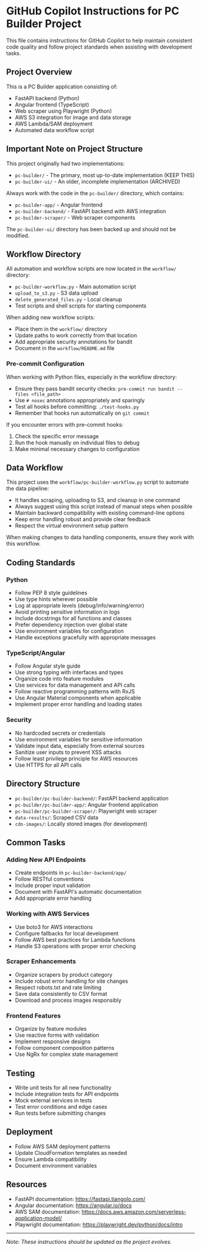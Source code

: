 # GitHub Copilot Instructions for PC Builder Project

This file contains instructions for GitHub Copilot to help maintain consistent code quality and follow project standards when assisting with development tasks.

## Project Overview

This is a PC Builder application consisting of:
- FastAPI backend (Python)
- Angular frontend (TypeScript)
- Web scraper using Playwright (Python)
- AWS S3 integration for image and data storage
- AWS Lambda/SAM deployment
- Automated data workflow script

## Important Note on Project Structure

This project originally had two implementations:
- `pc-builder/` - The primary, most up-to-date implementation (KEEP THIS)
- `pc-builder-ui/` - An older, incomplete implementation (ARCHIVED)

Always work with the code in the `pc-builder/` directory, which contains:
- `pc-builder-app/` - Angular frontend
- `pc-builder-backend/` - FastAPI backend with AWS integration
- `pc-builder-scraper/` - Web scraper components

The `pc-builder-ui/` directory has been backed up and should not be modified.

## Workflow Directory

All automation and workflow scripts are now located in the `workflow/` directory:
- `pc-builder-workflow.py` - Main automation script
- `upload_to_s3.py` - S3 data upload
- `delete_generated_files.py` - Local cleanup
- Test scripts and shell scripts for starting components

When adding new workflow scripts:
- Place them in the `workflow/` directory
- Update paths to work correctly from that location
- Add appropriate security annotations for bandit
- Document in the `workflow/README.md` file

### Pre-commit Configuration

When working with Python files, especially in the workflow directory:
- Ensure they pass bandit security checks: `pre-commit run bandit --files <file_path>`
- Use `# nosec` annotations appropriately and sparingly
- Test all hooks before committing: `./test-hooks.py`
- Remember that hooks run automatically on `git commit`

If you encounter errors with pre-commit hooks:
1. Check the specific error message
2. Run the hook manually on individual files to debug
3. Make minimal necessary changes to configuration

## Data Workflow

This project uses the `workflow/pc-builder-workflow.py` script to automate the data pipeline:

- It handles scraping, uploading to S3, and cleanup in one command
- Always suggest using this script instead of manual steps when possible
- Maintain backward compatibility with existing command-line options
- Keep error handling robust and provide clear feedback
- Respect the virtual environment setup pattern

When making changes to data handling components, ensure they work with this workflow.

## Coding Standards

### Python

- Follow PEP 8 style guidelines
- Use type hints wherever possible
- Log at appropriate levels (debug/info/warning/error)
- Avoid printing sensitive information in logs
- Include docstrings for all functions and classes
- Prefer dependency injection over global state
- Use environment variables for configuration
- Handle exceptions gracefully with appropriate messages

### TypeScript/Angular

- Follow Angular style guide
- Use strong typing with interfaces and types
- Organize code into feature modules
- Use services for data management and API calls
- Follow reactive programming patterns with RxJS
- Use Angular Material components when applicable
- Implement proper error handling and loading states

### Security

- No hardcoded secrets or credentials
- Use environment variables for sensitive information
- Validate input data, especially from external sources
- Sanitize user inputs to prevent XSS attacks
- Follow least privilege principle for AWS resources
- Use HTTPS for all API calls

## Directory Structure

- `pc-builder/pc-builder-backend/`: FastAPI backend application
- `pc-builder/pc-builder-app/`: Angular frontend application
- `pc-builder/pc-builder-scraper/`: Playwright web scraper
- `data-results/`: Scraped CSV data
- `cdn-images/`: Locally stored images (for development)

## Common Tasks

### Adding New API Endpoints

- Create endpoints in `pc-builder-backend/app/`
- Follow RESTful conventions
- Include proper input validation
- Document with FastAPI's automatic documentation
- Add appropriate error handling

### Working with AWS Services

- Use boto3 for AWS interactions
- Configure fallbacks for local development
- Follow AWS best practices for Lambda functions
- Handle S3 operations with proper error checking

### Scraper Enhancements

- Organize scrapers by product category
- Include robust error handling for site changes
- Respect robots.txt and rate limiting
- Save data consistently to CSV format
- Download and process images responsibly

### Frontend Features

- Organize by feature modules
- Use reactive forms with validation
- Implement responsive designs
- Follow component composition patterns
- Use NgRx for complex state management

## Testing

- Write unit tests for all new functionality
- Include integration tests for API endpoints
- Mock external services in tests
- Test error conditions and edge cases
- Run tests before submitting changes

## Deployment

- Follow AWS SAM deployment patterns
- Update CloudFormation templates as needed
- Ensure Lambda compatibility
- Document environment variables

## Resources

- FastAPI documentation: https://fastapi.tiangolo.com/
- Angular documentation: https://angular.io/docs
- AWS SAM documentation: https://docs.aws.amazon.com/serverless-application-model/
- Playwright documentation: https://playwright.dev/python/docs/intro

---

*Note: These instructions should be updated as the project evolves.*
